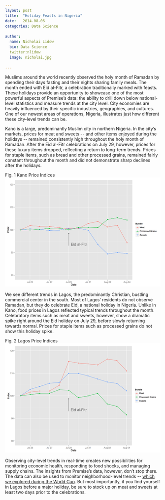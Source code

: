 ```yaml
---
layout: post
title:  "Holiday Feasts in Nigeria"
date:   2014-08-06
categories: Data Science

author:
  name: Nicholai Lidow
  bio: Data Science
  twitter:nlidow
  image: nicholai.jpg

---
```


Muslims around the world recently observed the holy month of Ramadan by spending their days fasting and their nights sharing family meals. The month ended with Eid al-Fitr, a celebration traditionally marked with feasts. These holidays provide an opportunity to showcase one of the most powerful aspects of Premise’s data: the ability to drill down below national-level statistics and measure trends at the city level. City economies are heavily influenced by their specific industries, geographies, and cultures. One of our newest areas of operations, Nigeria, illustrates just how different these city-level trends can be.

Kano is a large, predominantly Muslim city in northern Nigeria. In the city’s markets, prices for meat and sweets -- and other items enjoyed during the holidays -- remained consistently high throughout the holy month of Ramadan. After the Eid al-Fitr celebrations on July 29, however, prices for these luxury items dropped, reflecting a return to long-term trends. Prices for staple items, such as bread and other processed grains, remained fairly constant throughout the month and did not demonstrate sharp declines after the holidays.

Fig. 1 Kano Price Indices
![Fig. 2 Lagos Price Indices](/images/img/sefliseufb.png)



We see different trends in Lagos, the predominantly Christian, bustling commercial center in the south. Most of Lagos’ residents do not observe Ramadan, but they do celebrate Eid, a national holiday in Nigeria. Unlike in Kano, food prices in Lagos reflected typical trends throughout the month. Celebratory items such as meat and sweets, however, show a dramatic spike right around the Eid holiday on July 29, before slowly returning towards normal. Prices for staple items such as processed grains do not show this holiday spike.

Fig. 2 Lagos Price Indices
![Fig. 1 Kano Price Indices](/images/img/2ei.png)

Observing city-level trends in real-time creates new possibilities for monitoring economic health, responding to food shocks, and managing supply chains. The insights from Premise’s data, however, don’t stop there. The data can also be used to monitor neighborhood-level trends -- [which we explored during the World Cup](http://blog.premise.com/blog/2014/06/11/world-cup-2014-inflation-edition/). But most importantly, if you find yourself in Lagos before a major holiday, be sure to stock up on meat and sweets at least two days prior to the celebrations.
